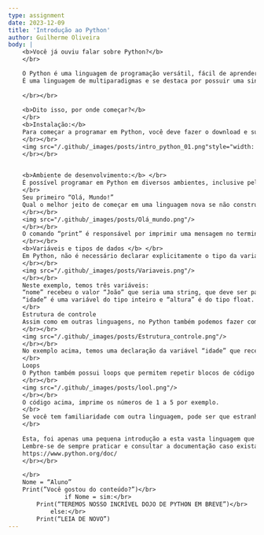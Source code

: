 ```yaml
---
type: assignment
date: 2023-12-09
title: 'Introdução ao Python'
author: Guilherme Oliveira
body: |
    <b>Você já ouviu falar sobre Python?</b>  
    </br>

    O Python é uma linguagem de programação versátil, fácil de aprender, e poderosa o suficiente para lidar com uma variedade de tarefas, como o desenvolvimento web, análise de dados e programação de jogos. Foi criada na década de 90 por Guido van Rossum.
    É uma linguagem de multiparadigmas e se destaca por possuir uma sintaxe simplificada, o que pode ser um ponto positivo para quem está iniciando no mundo da programação.
    
    </br></br>
    
    <b>Dito isso, por onde começar?</b>
    </br>
    <b>Instalação:</b>
    Para começar a programar em Python, você deve fazer o download e sua instalação em seu sistema operacional através do site https://www.python.org/.  O Python está disponível para diversas plataformas, como Windows, MacOs e vem instalado por padrão em diversas distribuições Linux. É recomendado que você procure sempre a versão estável (stable). Durante a instalação, certifique-se de marcar a opção que adiciona o Python ao PATH, facilitando a execução de programas a partir do terminal ou prompt de comando. 
    </br></br>
    <img src="/.github/_images/posts/intro_python_01.png"style="width: 100%; height: auto;"/>
    </br></br>
    

    <b>Ambiente de desenvolvimento:</b> </br>
    É possível programar em Python em diversos ambientes, inclusive pelo próprio terminal apenas digitando o comando python, que abrirá a linha de comando da linguagem. Para desenvolvimentos mais robustos, é recomendado o uso de IDE’s para melhor visualização e controle dos arquivos, como por exemplo o Visual Studio  Code ou o PyCharm (este último pode ser conseguido gratuitamente através do email institucional no site https://www.jetbrains.com/pt-br/pycharm/)
    </br>
    Seu primeiro “Olá, Mundo!”
    Qual o melhor jeito de começar em uma linguagem nova se não construindo o primeiro “Olá, Mundo!”? No Python isso pode ser feito através da simples linha de código a seguir: 
    </br></br>
    <img src="/.github/_images/posts/Olá_mundo.png"/>
    </br></br>
    O comando “print” é responsável por imprimir uma mensagem no terminal, tal como “printf” em C e “System.out.print” em Java.
    </br></br>
    <b>Variáveis e tipos de dados </b> </br>
    Em Python, não é necessário declarar explicitamente o tipo da variável. A linguagem muda o tipo da variável dinamicamente baseado no dado que ela mantém.
    </br></br>
    <img src="/.github/_images/posts/Variaveis.png"/>
    </br></br>
    Neste exemplo, temos três variáveis:
    “nome” recebeu o valor “João” que seria uma string, que deve ser passada entre aspas simples ou duplas.
    “idade” é uma variável do tipo inteiro e “altura” é do tipo float. Caso os números fossem passados dentro de aspas, eles também seriam considerados string.
    </br>
    Estrutura de controle
    Assim como em outras linguagens, no Python também podemos fazer com que nosso código tome decisões:
    </br></br>
    <img src="/.github/_images/posts/Estrutura_controle.png"/>
    </br></br>
    No exemplo acima, temos uma declaração da variável “idade” que recebeu um valor 18 do tipo inteiro e logo abaixo temos a estrutura de decisão do tipo “if”que retorna duas mensagens diferentes, no caso da idade ser ou não maior ou igual à 18.
    </br>
    Loops
    O Python também possui loops que permitem repetir blocos de código baseado em condições:
    </br></br>
    <img src="/.github/_images/posts/lool.png"/>
    </br></br>
    O código acima, imprime os números de 1 a 5 por exemplo.
    </br>
    Se você tem familiaridade com outra linguagem, pode ser que estranhe a sintaxe um pouco diferente no início, mas a lógica se aplica igualmente a todas elas.
    </br>
    
    Esta, foi apenas uma pequena introdução a esta vasta linguagem que pode te proporcionar projetos e resultados interessantes à medida que você aprimorar seus conhecimentos nela.
    Lembre-se de sempre praticar e consultar a documentação caso exista alguma dúvida.
    https://www.python.org/doc/
    </br></br>

    </br>
    Nome = “Aluno”
    Print(”Você gostou do conteúdo?”)</br>
                if Nome = sim:</br>
        Print(“TEREMOS NOSSO INCRÍVEL DOJO DE PYTHON EM BREVE”)</br>
            else:</br>
        Print(“LEIA DE NOVO”)
---
```

